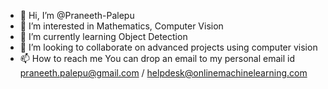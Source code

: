 - 👋 Hi, I’m @Praneeth-Palepu
- 👀 I’m interested in Mathematics, Computer Vision
- 🌱 I’m currently learning Object Detection
- 💞️ I’m looking to collaborate on advanced projects using computer vision
- 📫 How to reach me You can drop an email to my personal email id praneeth.palepu@gmail.com / helpdesk@onlinemachinelearning.com

<!---
Praneeth-Palepu/Praneeth-Palepu is a ✨ special ✨ repository because its `README.md` (this file) appears on your GitHub profile.
You can click the Preview link to take a look at your changes.
--->
